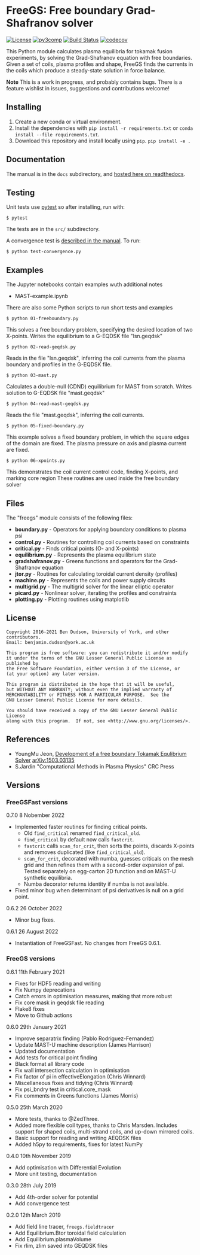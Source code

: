 FreeGS: Free boundary Grad-Shafranov solver
===========================================

[![License](https://img.shields.io/badge/license-GPL-blue.svg)](https://img.shields.io/badge/license-GPL-blue.svg)
[![py3comp](https://img.shields.io/badge/py3-compatible-brightgreen.svg)](https://img.shields.io/badge/py3-compatible-brightgreen.svg)
[![Build Status](https://github.com/bendudson/freegs/workflows/Tests/badge.svg)](https://github.com/bendudson/freegs/workflows/Tests/badge.svg)
[![codecov](https://codecov.io/gh/bendudson/freegs/branch/master/graph/badge.svg?token=4dc6aHbu7K)](https://codecov.io/gh/bendudson/freegs)

This Python module calculates plasma equilibria for tokamak fusion experiments,
by solving the Grad-Shafranov equation with free boundaries. Given a set of coils,
plasma profiles and shape, FreeGS finds the currents in the coils which produce
a steady-state solution in force balance.

**Note** This is a work in progress, and probably contains bugs. 
There is a feature wishlist in issues, suggestions and contributions welcome!

Installing
----------

1. Create a new conda or virtual environment.
2. Install the dependencies with `pip install -r requirements.txt` or `conda install --file requirements.txt`.
3. Download this repository and install locally using `pip`.
   `pip install -e .`

Documentation
-------------

The manual is in the `docs` subdirectory, and [hosted here on readthedocs](http://freegs.readthedocs.io/en/latest/).

Testing
-------

Unit tests use [pytest](https://docs.pytest.org/en/latest/) so after installing, run with:

    $ pytest

The tests are in the `src/` subdirectory.

A convergence test is [described in the manual](https://freegs.readthedocs.io/en/latest/tests.html#convergence-test). To run:

    $ python test-convergence.py

Examples
--------

The Jupyter notebooks contain examples wuth additional notes

* MAST-example.ipynb 

There are also some Python scripts to run short tests
and examples

    $ python 01-freeboundary.py

This solves a free boundary problem, specifying the desired location of two X-points.
Writes the equilibrium to a G-EQDSK file "lsn.geqdsk"

    $ python 02-read-geqdsk.py

Reads in the file "lsn.geqdsk", inferring the coil currents from the plasma boundary
and profiles in the G-EQDSK file.

    $ python 03-mast.py

Calculates a double-null (CDND) equilibrium for MAST from scratch. Writes solution to
G-EQDSK file "mast.geqdsk"

    $ python 04-read-mast-geqdsk.py

Reads the file "mast.geqdsk", inferring the coil currents.

    $ python 05-fixed-boundary.py 

This example solves a fixed boundary problem, in which the square edges of the domain
are fixed. The plasma pressure on axis and plasma current are fixed.

    $ python 06-xpoints.py

This demonstrates the coil current control code, finding X-points, and marking core region
These routines are used inside the free boundary solver

Files
-----

The "freegs" module consists of the following files:

* **boundary.py**        - Operators for applying boundary conditions to plasma psi
* **control.py**         - Routines for controlling coil currents based on constraints
* **critical.py**        - Finds critical points (O- and X-points)
* **equilibrium.py**     - Represents the plasma equilibrium state
* **gradshafranov.py**   - Greens functions and operators for the Grad-Shafranov equation
* **jtor.py**            - Routines for calculating toroidal current density (profiles)
* **machine.py**         - Represents the coils and power supply circuits
* **multigrid.py**       - The multigrid solver for the linear elliptic operator
* **picard.py**          - Nonlinear solver, iterating the profiles and constraints
* **plotting.py**        - Plotting routines using matplotlib

License
-------

    Copyright 2016-2021 Ben Dudson, University of York, and other contributors.
    Email: benjamin.dudson@york.ac.uk

    This program is free software: you can redistribute it and/or modify
    it under the terms of the GNU Lesser General Public License as published by
    the Free Software Foundation, either version 3 of the License, or
    (at your option) any later version.

    This program is distributed in the hope that it will be useful,
    but WITHOUT ANY WARRANTY; without even the implied warranty of
    MERCHANTABILITY or FITNESS FOR A PARTICULAR PURPOSE.  See the
    GNU Lesser General Public License for more details.

    You should have received a copy of the GNU Lesser General Public License
    along with this program.  If not, see <http://www.gnu.org/licenses/>.

References
----------

* YoungMu Jeon, [Development of a free boundary Tokamak Equlibrium Solver](http://link.springer.com/article/10.3938/jkps.67.843)  [arXiv:1503.03135](https://arxiv.org/abs/1503.03135)
* S.Jardin "Computational Methods in Plasma Physics" CRC Press


Versions
--------

### FreeGSFast versions

0.7.0  8 Nobember 2022
  - Implemented faster routines for finding critical points.
    - Old `find_critical` renamed `find_critical_old`.
    - `find_critical` by default now calls `fastcrit`.
    - `fastcrit` calls `scan_for_crit`, then sorts the points, discards X-points and removes duplicated (like `find_critical_old`).
    - `scan_for_crit`, decorated with numba, guesses criticals on the mesh grid and then refines them with a second-order expansion of psi. Tested separately on egg-carton 2D function and on MAST-U synthetic equilibria.
    - Numba decorator returns identity if numba is not available.
  - Fixed minor bug when determinant of psi derivatives is null on a grid point.

0.6.2  26 October 2022
  - Minor bug fixes.

0.6.1  26 August 2022
  - Instantiation of FreeGSFast. No changes from FreeGS 0.6.1.

### FreeGS versions
0.6.1  11th February 2021
  - Fixes for HDF5 reading and writing
  - Fix Numpy deprecations
  - Catch errors in optimisation measures, making that more robust
  - Fix core mask in geqdsk file reading
  - Flake8 fixes
  - Move to Github actions

0.6.0  29th January 2021
  - Improve separatrix finding (Pablo Rodriguez-Fernandez)
  - Update MAST-U machine description (James Harrison)
  - Updated documentation
  - Add tests for critical point finding
  - Black format all library code
  - Fix wall intersection calculation in optimisation
  - Fix factor of pi in effectiveElongation (Chris Winnard)
  - Miscellaneous fixes and tidying (Chris Winnard)
  - Fix psi_bndry test in critical.core_mask
  - Fix comments in Greens functions (James Morris)

0.5.0  25th March 2020
  - More tests, thanks to @ZedThree.
  - Added more flexible coil types, thanks to Chris Marsden.
    Includes support for shaped coils, multi-strand coils,
    and up-down mirrored coils.
  - Basic support for reading and writing AEQDSK files
  - Added h5py to requirements, fixes for latest NumPy

0.4.0  10th November 2019
  - Add optimisation with Differential Evolution
  - More unit testing, documentation

0.3.0  28th July 2019
  - Add 4th-order solver for potential
  - Add convergence test

0.2.0  12th March 2019
  - Add field line tracer, `freegs.fieldtracer`
  - Add Equilibrium.Btor toroidal field calculation
  - Add Equilibrium.plasmaVolume
  - Fix rlim, zlim saved into GEQDSK files

